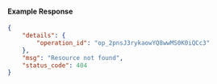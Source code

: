 <!-- Code generated for API Clients. DO NOT EDIT. -->

#### Example Response

```json
{
	"details": {
		"operation_id": "op_2pnsJ3rykaowYQ8wwMS0K0iQCc3"
	},
	"msg": "Resource not found",
	"status_code": 404
}
```
